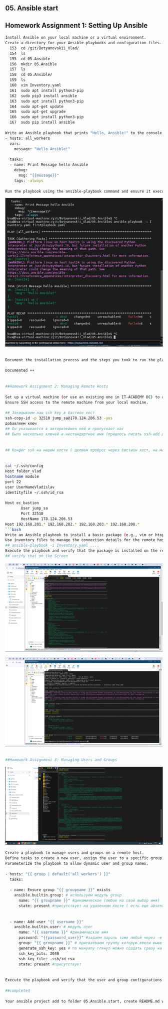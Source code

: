 ## 05. Ansible start

## Homework Assignment 1: Setting Up Ansible
```bash
Install Ansible on your local machine or a virtual environment.
Create a directory for your Ansible playbooks and configuration files.
  153  cd /git/Botyanovskii_Vlad/
  154  ls
  155  cd 05.Ansible
  156  mkdir 05.Ansible
  157  ls
  158  cd 05.Ansible/
  159  ls
  160  vim Inventory.yaml
  161  sudo apt install python3-pip
  162  sudo pip3 install ansible
  163  sudo apt install python3-pip
  164  sudo apt-get update
  165  sudo apt-get upgrade
  166  sudo apt install python3-pip
  167  sudo pip install ansible

Write an Ansible playbook that prints "Hello, Ansible!" to the console.
- hosts: all_workers
  vars:
    message: "Hello Ansible!"

  tasks:
  - name: Print Message hello Ansible
    debug:
      msg: "{{message}}"
    tags: -always

Run the playbook using the ansible-playbook command and ensure it executes successfully.
```
![img](ScrShot/ScrinHello.png)
 ```bash

Document the installation process and the steps you took to run the playbook.

Documented ++


##Homework Assignment 2: Managing Remote Hosts

Set up a virtual machine (or use an existing one in IT-ACADEMY DC) to act as your remote target.
Ensure SSH access to the remote machine from your local machine.

## Закидываем наш ssh key в бастион хост 
ssh-copy-id -p 32510 jump_sa@178.124.206.53 -yes
добавляем ключ
## Он указывается в авторизейшен кей и пропускает нас 
## Было несколько ключей и нестандартное имя (пришлось писать ssh-add добавил еще 1 в список)


## Конфиг ssh на нашем хосте ( делаем проброс через бастион хост, на машины указанные ниже)


cat ~/.ssh/config
Host folder_vlad
hostname module
port 22
user UserNameVladislav
identityfile ~/.ssh/id_rsa

Host ec_bastion
        User jump_sa
        Port 32510
        HostName 178.124.206.53
Host 192.168.201.* 192.168.202.* 192.168.203.* 192.168.208.*
```bash
Write an Ansible playbook to install a basic package (e.g., vim or htop) on the remote host.
Use inventory files to manage the connection details for the remote host.
## ansible-playbook -i Inventory.yaml ....
Execute the playbook and verify that the package is installed on the remote host.
## verify that on the Screen
```
![img](ScrShot/Screen2.png)

![img](ScrShot/Screen3.png)
```bash

##Homework Assignment 3: Managing Users and Groups
```

![img](ScrShot/Screen4.png)

```bash
Create a playbook to manage users and groups on a remote host.
Define tasks to create a new user, assign the user to a specific group, and set a password.
Parameterize the playbook to allow dynamic user and group names.

- hosts: "{{ group | default('all_workers') }}"
  tasks: 

  - name: Ensure group "{{ groupname }}" exists
    ansible.builtin.group: # используем модуль group
      name: "{{ groupname }}" #динамическое (любое на свой выбор имя)
      state: present #присутствует на удаленном хосте ( есть еще absent "удалить")


  - name: Add user "{{ username }}" 
    ansible.builtin.user: # модуль user
      name: "{{ username }}" #динамическое имя 
      password: "{{password_user}}" #задаем пароль тоже любой через -e
      group: "{{ groupname }}" # присваеваем группу которую ввели выше
      generate_ssh_key: yes # по мануалу глянул можно создать сразу на пользователя ssh_key
      ssh_key_bits: 2048
      ssh_key_file: .ssh/id_rsa
      state: present #присутствует
      

Execute the playbook and verify that the user and group configurations are applied.

##completed

Your ansible project add to folder 05.Ansible.start, create README.md with short report inside and prepare PR
```
